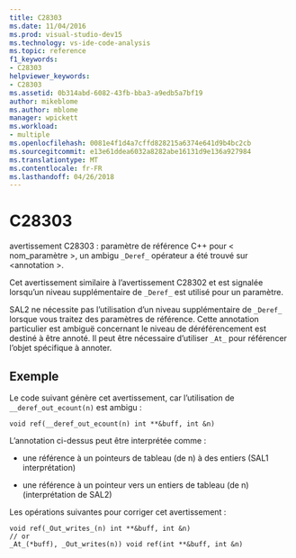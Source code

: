```yaml
---
title: C28303
ms.date: 11/04/2016
ms.prod: visual-studio-dev15
ms.technology: vs-ide-code-analysis
ms.topic: reference
f1_keywords:
- C28303
helpviewer_keywords:
- C28303
ms.assetid: 0b314abd-6082-43fb-bba3-a9edb5a7bf19
author: mikeblome
ms.author: mblome
manager: wpickett
ms.workload:
- multiple
ms.openlocfilehash: 0081e4f1d4a7cffd828215a6374e641d9b4bc2cb
ms.sourcegitcommit: e13e61ddea6032a8282abe16131d9e136a927984
ms.translationtype: MT
ms.contentlocale: fr-FR
ms.lasthandoff: 04/26/2018
---
```

# <a name="c28303"></a>C28303
avertissement C28303 : paramètre de référence C++ pour < nom_paramètre >, un ambigu `_Deref_` opérateur a été trouvé sur \<annotation >.

 Cet avertissement similaire à l’avertissement C28302 et est signalée lorsqu’un niveau supplémentaire de `_Deref_` est utilisé pour un paramètre.

 SAL2 ne nécessite pas l’utilisation d’un niveau supplémentaire de `_Deref_` lorsque vous traitez des paramètres de référence. Cette annotation particulier est ambiguë concernant le niveau de déréférencement est destiné à être annoté. Il peut être nécessaire d’utiliser `_At_` pour référencer l’objet spécifique à annoter.

## <a name="example"></a>Exemple
 Le code suivant génère cet avertissement, car l’utilisation de `__deref_out_ecount(n)` est ambigu :

```
void ref(__deref_out_ecount(n) int **&buff, int &n)
```

 L’annotation ci-dessus peut être interprétée comme :

-   une référence à un pointeurs de tableau (de n) à des entiers (SAL1 interprétation)

-   une référence à un pointeur vers un entiers de tableau (de n) (interprétation de SAL2)

 Les opérations suivantes pour corriger cet avertissement :

```
void ref(_Out_writes_(n) int **&buff, int &n)
// or
_At_(*buff), _Out_writes(n)) void ref(int **&buff, int &n)

```